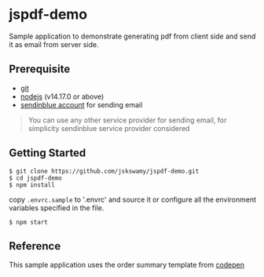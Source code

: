 # jspdf-demo

Sample application to demonstrate generating pdf from client side and send it as email from server side.

## Prerequisite

- [git](https://git-scm.com/)
- [nodejs](https://nodejs.org/en/) (v14.17.0 or above)
- [sendinblue account](https://www.sendinblue.com/) for sending email

> You can use any other service provider for sending email, for simplicity sendinblue service provider considered

## Getting Started

```shell
$ git clone https://github.com/jskswamy/jspdf-demo.git
$ cd jspdf-demo
$ npm install
```

copy `.envrc.sample` to '.envrc' and source it or configure all the environment variables specified in the file.

```shell
$ npm start
```

## Reference

This sample application uses the order summary template from [codepen](https://codepen.io/hermanshaho/pen/YzZxGRP)